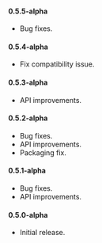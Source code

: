 #### 0.5.5-alpha
* Bug fixes.

#### 0.5.4-alpha
* Fix compatibility issue.

#### 0.5.3-alpha
* API improvements.

#### 0.5.2-alpha
* Bug fixes.
* API improvements.
* Packaging fix.

#### 0.5.1-alpha
* Bug fixes.
* API improvements.

#### 0.5.0-alpha
* Initial release.